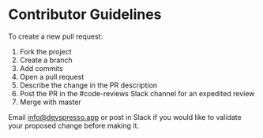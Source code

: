 # Contributor Guidelines
To create a new pull request:

1. Fork the project
2. Create a branch
3. Add commits
4. Open a pull request
5. Describe the change in the PR description
6. Post the PR in the #code-reviews Slack channel for an expedited review
7. Merge with master

Email info@devspresso.app or post in Slack if you would like to validate your proposed change before making it.
